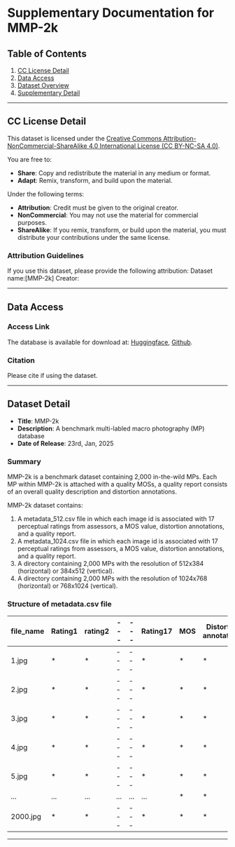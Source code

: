 # Supplementary Documentation for MMP-2k

## Table of Contents
1. [CC License Detail](#cc-license-detail)
2. [Data Access](#data-access)
3. [Dataset Overview](#dataset-verview)
4. [Supplementary Detail](#dataset-detail)

---

## CC License Detail
This dataset is licensed under the [Creative Commons Attribution-NonCommercial-ShareAlike 4.0 International License (CC BY-NC-SA 4.0)](https://creativecommons.org/licenses/by-nc-sa/4.0/).

You are free to:
- **Share**: Copy and redistribute the material in any medium or format.
- **Adapt**: Remix, transform, and build upon the material.

Under the following terms:
- **Attribution**: Credit must be given to the original creator.
- **NonCommercial**: You may not use the material for commercial purposes.
- **ShareAlike**: If you remix, transform, or build upon the material, you must distribute your contributions under the same license.

### Attribution Guidelines
If you use this dataset, please provide the following attribution:
Dataset name:[MMP-2k]
Creator:


---

## Data Access
### Access Link
The database is available for download at: [Huggingface](https://huggingface.co/datasets/MMP-2k/MMP-2k), [Github](https://github.com/MMP-2k/MMP-2k). 

### Citation
Please cite if using the dataset.


---

## Dataset Detail
- **Title**: MMP-2k
- **Description**: A benchmark multi-labled macro photography (MP) database
- **Date of Release**: 23rd, Jan, 2025

### Summary
MMP-2k is a benchmark dataset containing 2,000 in-the-wild MPs. Each MP within MMP-2k is attached with a quality MOSs, a quality report consists of an overall quality description and distortion annotations.

MMP-2k dataset contains:
1. A metadata_512.csv file in which each image id is associated with 17 perceptual ratings from assessors, a MOS value, distortion annotations, and a quality report.
2. A metadata_1024.csv file in which each image id is associated with 17 perceptual ratings from assessors, a MOS value, distortion annotations, and a quality report.
3. A directory containing 2,000 MPs with the resolution of 512x384 (horizontal) or 384x512 (vertical).
4. A directory containing 2,000 MPs with the resolution of 1024x768 (horizontal) or 768x1024 (vertical).

### Structure of metadata.csv file
| file_name  | Rating1 | rating2 | --- | --- | Rating17 | MOS  |Distortion annotations| Quality report|
|------------|---------------------|---------------------|-----|-----|-----------------------|------|----|---|
| 1.jpg     |    *             |        *          | --- | --- |       *           |  * |* | *|
| 2.jpg     |   *             |          *       | --- | --- |         *         |*   | *| *|
| 3.jpg     |         *       |      *          | --- | --- |       *         |  * | *|* |
| 4.jpg     |         *        |        *       | --- | --- |             *     |  * |* |* |
| 5.jpg     |      *           |       *         | --- | --- |          *      | *| *|* |
| ...        | ...                 | ...                 | ... | ... | ...                   | *  |* | *|
| 2000.jpg    |     *           |      *          | --- | --- |          *         | *  |* |* |
                  
---




